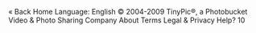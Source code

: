 « Back Home Language: English © 2004-2009 TinyPic®, a Photobucket Video & Photo Sharing Company About Terms Legal & Privacy Help? 10
